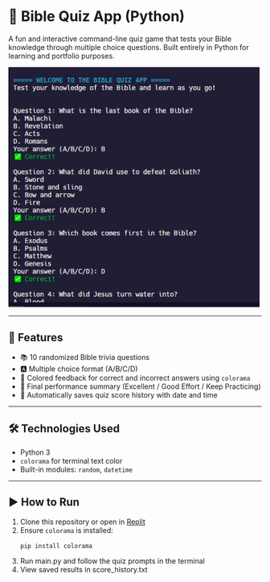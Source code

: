 # 📖 Bible Quiz App (Python)

A fun and interactive command-line quiz game that tests your Bible knowledge through multiple choice questions. Built entirely in Python for learning and portfolio purposes.

<img src="bible_quiz_screenshot.png" alt="Bible Quiz Screenshot" width="500"/>

---

## 🔹 Features

- 📚 10 randomized Bible trivia questions
- 🅰️ Multiple choice format (A/B/C/D)
- 🎨 Colored feedback for correct and incorrect answers using `colorama`
- 💯 Final performance summary (Excellent / Good Effort / Keep Practicing)
- 💾 Automatically saves quiz score history with date and time

---

## 🛠️ Technologies Used

- Python 3
- `colorama` for terminal text color
- Built-in modules: `random`, `datetime`

---

## ▶️ How to Run

1. Clone this repository or open in [Replit](https://replit.com)
2. Ensure `colorama` is installed:
   ```bash
   pip install colorama
4. Run main.py and follow the quiz prompts in the terminal
5. View saved results in score_history.txt
